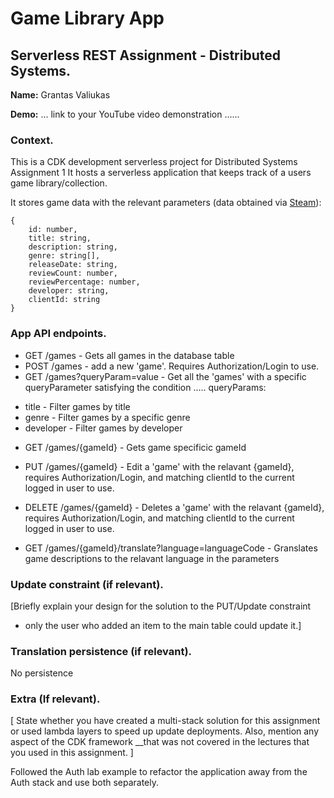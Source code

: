 # Game Library App

## Serverless REST Assignment - Distributed Systems.

__Name:__ Grantas Valiukas

__Demo:__ ... link to your YouTube video demonstration ......

### Context.

This is a CDK development serverless project for Distributed Systems Assignment 1
It hosts a serverless application that keeps track of a users game library/collection.

It stores game data with the relevant parameters (data obtained via [Steam](https://store.steampowered.com/)):
```
{
    id: number,
    title: string,
    description: string,
    genre: string[],
    releaseDate: string,
    reviewCount: number,
    reviewPercentage: number,
    developer: string,
    clientId: string
}
```

### App API endpoints.

+ GET /games - Gets all games in the database table
+ POST /games - add a new 'game'. Requires Authorization/Login to use.
+ GET /games?queryParam=value - Get all the 'games' with a specific queryParameter satisfying the condition .....
queryParams:
- title - Filter games by title
- genre - Filter games by a specific genre
- developer - Filter games by developer

+ GET /games/{gameId} - Gets game specificic gameId
+ PUT /games/{gameId} - Edit a 'game' with the relavant {gameId}, requires Authorization/Login, and matching clientId to the current logged in user to use.
+ DELETE /games/{gameId} - Deletes a 'game' with the relavant {gameId}, requires Authorization/Login, and matching clientId to the current logged in user to use.

+ GET /games/{gameId}/translate?language=languageCode - Granslates game descriptions to the relavant language in the parameters
### Update constraint (if relevant).

[Briefly explain your design for the solution to the PUT/Update constraint 
- only the user who added an item to the main table could update it.]

### Translation persistence (if relevant).

No persistence

###  Extra (If relevant).

[ State whether you have created a multi-stack solution for this assignment or used lambda layers to speed up update deployments. Also, mention any aspect of the CDK framework __that was not covered in the lectures that you used in this assignment. ]

Followed the Auth lab example to refactor the application away from the Auth stack and use both separately.